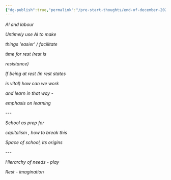 ```yaml
---
{"dg-publish":true,"permalink":"/pre-start-thoughts/end-of-december-2023-phd-thoughts/","noteIcon":"","visibility":"public","description":null,"updated":"2025-10-15T21:01:33.998Z","dgPassFrontmatter":true}
---
```


_Al and labour_

_Untimely use Al to make_

_things 'easier' / facilitate_

_time for rest (rest is_

_resistance)_

_If being at rest (in rest states_

_is vital) how can we work_

_and learn in that way -_

_emphasis on learning_

_---_

_School as prep for_

_capitalism , how to break this_

_Space of school, its origins_

_---_

_Hierarchy of needs - play_

_Rest - imagination_
